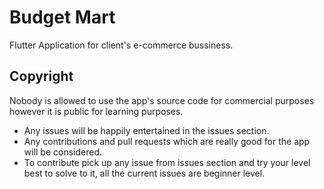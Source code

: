 # Budget Mart

Flutter Application for client's e-commerce bussiness.

## Copyright

Nobody is allowed to use the app's source code for commercial purposes however it is public for learning purposes.

- Any issues will be happily entertained in the issues section.
- Any contributions and pull requests which are really good for the app will be considered.
- To contribute pick up any issue from issues section and try your level best to solve to it, all the current issues are         beginner level.
